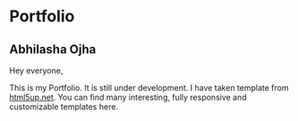 # Portfolio
## Abhilasha Ojha

Hey everyone, 

This is my Portfolio. It is still under development. I have taken template from [html5up.net](html5up.net). You can find many interesting, fully responsive and customizable templates here.